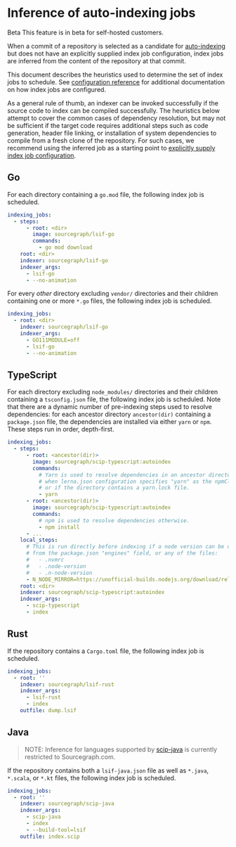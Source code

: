 # Inference of auto-indexing jobs

<aside class="beta">
<p>
<span class="badge badge-beta">Beta</span> This feature is in beta for self-hosted customers.
</p>
</aside>

When a commit of a repository is selected as a candidate for [auto-indexing](./auto_indexing.md) but does not have an explicitly supplied index job configuration, index jobs are inferred from the content of the repository at that commit.

This document describes the heuristics used to determine the set of index jobs to schedule. See [configuration reference](../references/auto_indexing_configuration.md) for additional documentation on how index jobs are configured.

As a general rule of thumb, an indexer can be invoked successfully if the source code to index can be compiled successfully. The heuristics below attempt to cover the common cases of dependency resolution, but may not be sufficient if the target code requires additional steps such as code generation, header file linking, or installation of system dependencies to compile from a fresh clone of the repository. For such cases, we recommend using the inferred job as a starting point to [explicitly supply index job configuration](../how-to/configure_auto_indexing.md#explicit-index-job-configuration).

## Go

For each directory containing a `go.mod` file, the following index job is scheduled.

```yaml
indexing_jobs:
  - steps:
      - root: <dir>
        image: sourcegraph/lsif-go
        commands:
          - go mod download
    root: <dir>
    indexer: sourcegraph/lsif-go
    indexer_args:
      - lsif-go
      - --no-animation
```

For every _other_ directory excluding `vendor/` directories and their children containing one or more `*.go` files, the following index job is scheduled.

```yaml
indexing_jobs:
  - root: <dir>
    indexer: sourcegraph/lsif-go
    indexer_args:
      - GO111MODULE=off
      - lsif-go
      - --no-animation
```

## TypeScript

For each directory excluding `node_modules/` directories and their children containing a `tsconfig.json` file, the following index job is scheduled. Note that there are a dynamic number of pre-indexing steps used to resolve dependencies: for each ancestor directory `ancestor(dir)` containing a `package.json` file, the dependencies are installed via either `yarn` or `npm`. These steps run in order, depth-first.

```yaml
indexing_jobs:
  - steps:
      - root: <ancestor(dir)>
        image: sourcegraph/scip-typescript:autoindex
        commands:
          # Yarn is used to resolve dependencies in an ancestor directory
          # when lerna.json configuration specifies "yarn" as the npmClient
          # or if the directory contains a yarn.lock file.
          - yarn
      - root: <ancestor(dir)>
        image: sourcegraph/scip-typescript:autoindex
        commands:
          # npm is used to resolve dependencies otherwise.
          - npm install
      - ...
    local_steps:
      # This is run directly before indexing if a node version can be determined
      # from the package.json "engines" field, or any of the files:
      #   - .nvmrc
      #   - .node-version
      #   - .n-node-version
      - N_NODE_MIRROR=https://unofficial-builds.nodejs.org/download/release n --arch x64-musl autol
    root: <dir>
    indexer: sourcegraph/scip-typescript:autoindex
    indexer_args:
      - scip-typescript
      - index
```

## Rust

If the repository contains a `Cargo.toml` file, the following index job is scheduled.

```yaml
indexing_jobs:
  - root: ''
    indexer: sourcegraph/lsif-rust
    indexer_args:
      - lsif-rust
      - index
    outfile: dump.lsif
```

## Java

> NOTE: Inference for languages supported by [scip-java](https://github.com/sourcegraph/scip-java) is currently restricted to Sourcegraph.com.

If the repository contains both a `lsif-java.json` file as well as `*.java`, `*.scala`, or `*.kt` files, the following index job is scheduled.

```yaml
indexing_jobs:
  - root: ''
    indexer: sourcegraph/scip-java
    indexer_args:
      - scip-java
      - index
      - --build-tool=lsif
    outfile: index.scip
```
